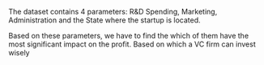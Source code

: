 The dataset contains 4 parameters: R&D Spending, Marketing, Administration and the State where the startup is located.

Based on these parameters, we have to find the which of them have the most significant impact on the profit. Based on which a VC firm can invest wisely
